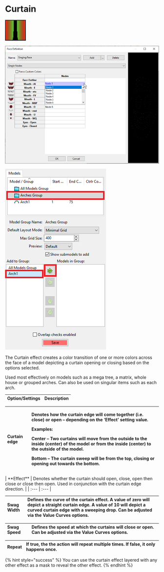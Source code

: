# Curtain

![Icon](../../.gitbook/assets/image-796.png)

![Sequencer Grid](../../.gitbook/assets/image%20%28424%29.png)

![](../../.gitbook/assets/image%20%28516%29.png)

The Curtain effect creates a color transition of one or more colors across the face of a model depicting a curtain opening or closing based on the options selected.

Used most effectively on models such as a mega tree, a matrix, whole house or grouped arches. Can also be used on singular items such as each arch.

| **Option/Settings** | Description |
| :--- | :--- |


<table>
  <thead>
    <tr>
      <th style="text-align:left"><b>Curtain edge</b>
      </th>
      <th style="text-align:left">
        <p>Denotes how the curtain edge will come together (i.e. close) or open &#x2013;
          depending on the &#x2018;Effect&#x2019; setting value.
          <br />
        </p>
        <p>Examples:</p>
        <p>Center &#x2013; Two curtains will move from the outside to the inside
          (center) of the model or from the inside (center) to the outside of the
          model.</p>
        <p>Bottom &#x2013; The curtain sweep will be from the top, closing or opening
          out towards the bottom.</p>
      </th>
    </tr>
  </thead>
  <tbody></tbody>
</table>| **Effect** | Denotes whether the curtain should open, close, open then close or close then open. Used in conjunction with the curtain edge direction. |
| :--- | :--- |


| **Swag Width** | Defines the curve of the curtain effect. A value of zero will depict a straight curtain edge. A value of 10 will depict a curved curtain edge with a sweeping drop. Can be adjusted via the Value Curves options. |
| :--- | :--- |


| **Swag Speed** | Defines the speed at which the curtains will close or open. Can be adjusted via the Value Curves options. |
| :--- | :--- |


| **Repeat** | If true, the the action will repeat multiple times. If false, it only happens once. |
| :--- | :--- |


{% hint style="success" %}
You can use the curtain effect layered with any other effect as a mask to reveal the other effect.
{% endhint %}

